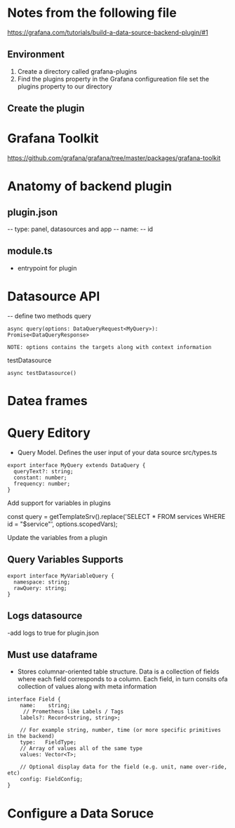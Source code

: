 # Notes from the following file
https://grafana.com/tutorials/build-a-data-source-backend-plugin/#1

## Environment
1. Create a directory called grafana-plugins
2. Find the plugins property in the Grafana configureation file set the plugins property to our directory

## Create the plugin

# Grafana Toolkit
https://github.com/grafana/grafana/tree/master/packages/grafana-toolkit


# Anatomy of backend plugin

## plugin.json
-- type: panel, datasources and app
-- name: 
-- id

## module.ts
- entrypoint for plugin

# Datasource API
-- define two methods
query

```
async query(options: DataQueryRequest<MyQuery>): Promise<DataQueryResponse>

NOTE: options contains the targets along with context information
```
testDatasource

```
async testDatasource()
```

# Datea frames


# Query Editory
- Query Model.  Defines the user input of your data source
src/types.ts
```
export interface MyQuery extends DataQuery {
  queryText?: string;
  constant: number;
  frequency: number;
}
```

Add support for variables in plugins


const query = getTemplateSrv().replace('SELECT * FROM services WHERE id = "$service"', options.scopedVars);

Update the variables from a plugin

## Query Variables Supports

```
export interface MyVariableQuery {
  namespace: string;
  rawQuery: string;
}
```

## Logs datasource
-add logs to true for plugin.json

## Must use dataframe
- Stores columnar-oriented table structure.  Data is a collection of fields where each field corresponds to a column.  Each field, in turn consits ofa collection of values along with meta information


```
interface Field {
    name:    string;
     // Prometheus like Labels / Tags
    labels?: Record<string, string>;

    // For example string, number, time (or more specific primitives in the backend)
    type:   FieldType;
    // Array of values all of the same type
    values: Vector<T>;

    // Optional display data for the field (e.g. unit, name over-ride, etc)
    config: FieldConfig;
}
```

# Configure a Data Soruce
